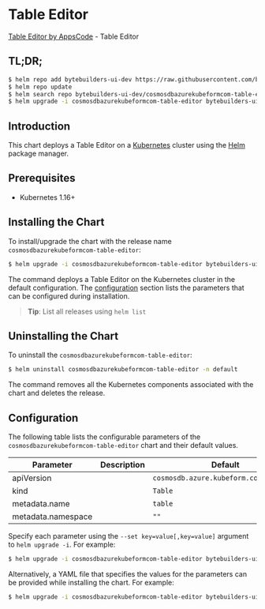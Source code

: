 # Table Editor

[Table Editor by AppsCode](https://byte.builders) - Table Editor

## TL;DR;

```bash
$ helm repo add bytebuilders-ui-dev https://raw.githubusercontent.com/bytebuilders/ui-wizards/
$ helm repo update
$ helm search repo bytebuilders-ui-dev/cosmosdbazurekubeformcom-table-editor --version=v0.4.17
$ helm upgrade -i cosmosdbazurekubeformcom-table-editor bytebuilders-ui-dev/cosmosdbazurekubeformcom-table-editor -n default --create-namespace --version=v0.4.17
```

## Introduction

This chart deploys a Table Editor on a [Kubernetes](http://kubernetes.io) cluster using the [Helm](https://helm.sh) package manager.

## Prerequisites

- Kubernetes 1.16+

## Installing the Chart

To install/upgrade the chart with the release name `cosmosdbazurekubeformcom-table-editor`:

```bash
$ helm upgrade -i cosmosdbazurekubeformcom-table-editor bytebuilders-ui-dev/cosmosdbazurekubeformcom-table-editor -n default --create-namespace --version=v0.4.17
```

The command deploys a Table Editor on the Kubernetes cluster in the default configuration. The [configuration](#configuration) section lists the parameters that can be configured during installation.

> **Tip**: List all releases using `helm list`

## Uninstalling the Chart

To uninstall the `cosmosdbazurekubeformcom-table-editor`:

```bash
$ helm uninstall cosmosdbazurekubeformcom-table-editor -n default
```

The command removes all the Kubernetes components associated with the chart and deletes the release.

## Configuration

The following table lists the configurable parameters of the `cosmosdbazurekubeformcom-table-editor` chart and their default values.

|     Parameter      | Description |                      Default                      |
|--------------------|-------------|---------------------------------------------------|
| apiVersion         |             | <code>cosmosdb.azure.kubeform.com/v1alpha1</code> |
| kind               |             | <code>Table</code>                                |
| metadata.name      |             | <code>table</code>                                |
| metadata.namespace |             | <code>""</code>                                   |


Specify each parameter using the `--set key=value[,key=value]` argument to `helm upgrade -i`. For example:

```bash
$ helm upgrade -i cosmosdbazurekubeformcom-table-editor bytebuilders-ui-dev/cosmosdbazurekubeformcom-table-editor -n default --create-namespace --version=v0.4.17 --set apiVersion=cosmosdb.azure.kubeform.com/v1alpha1
```

Alternatively, a YAML file that specifies the values for the parameters can be provided while
installing the chart. For example:

```bash
$ helm upgrade -i cosmosdbazurekubeformcom-table-editor bytebuilders-ui-dev/cosmosdbazurekubeformcom-table-editor -n default --create-namespace --version=v0.4.17 --values values.yaml
```
